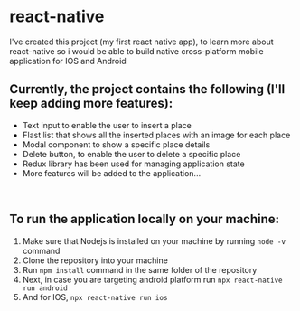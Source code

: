 # react-native

I've created this project (my first react native app), to learn more about react-native so i would be able to build native cross-platform mobile application for IOS and Android

<h2>Currently, the project contains the following (I'll keep adding more features):</h2>

<ul>
  <li>Text input to enable the user to insert a place</li>

<li>Flast list that shows all the inserted places with an image for each place</li>

<li>Modal component to show a specific place details</li>

<li>Delete button, to enable the user to delete a specific place</li>

<li>Redux library has been used for managing application state</li>

<li>More features will be added to the application...</li>

</ul>

<br/>



<h2>To run the application locally on your machine:</h2>

<ol>
  <li> Make sure that Nodejs is installed on your machine by running <code>node -v</code> command</li>

<li>Clone the repository into your machine</li>

<li>Run <code>npm install</code> command in the same folder of the repository</li>

<li>Next, in case you are targeting android platform run <code>npx react-native run android</code></li>
  <li>And for IOS, <code>npx react-native run ios</code></li>
</ol>

